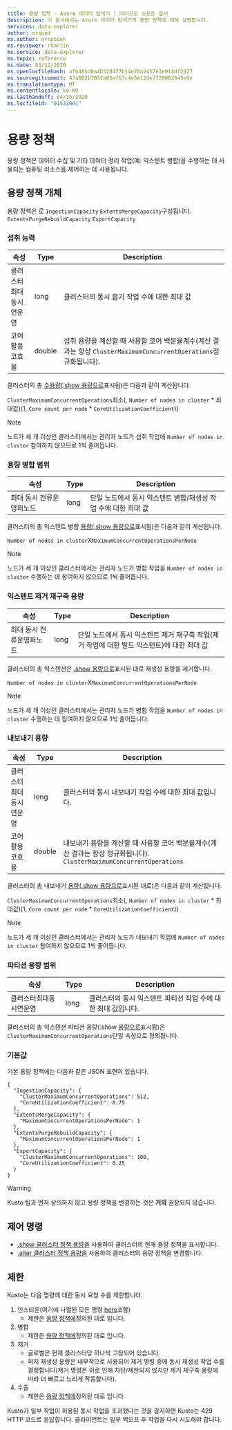 ```yaml
---
title: 용량 정책 - Azure 데이터 탐색기 | 마이크로 소프트 문서
description: 이 문서에서는 Azure 데이터 탐색기의 용량 정책에 대해 설명합니다.
services: data-explorer
author: orspod
ms.author: orspodek
ms.reviewer: rkarlin
ms.service: data-explorer
ms.topic: reference
ms.date: 03/12/2020
ms.openlocfilehash: af648bd0a4b328477b14e20a2457e3e914df2827
ms.sourcegitcommit: 47a002b7032a05ef67c4e5e12de7720062645e9e
ms.translationtype: MT
ms.contentlocale: ko-KR
ms.lasthandoff: 04/15/2020
ms.locfileid: "81522001"
---
```

# <a name="capacity-policy"></a>용량 정책

용량 정책은 데이터 수집 및 기타 데이터 정리 작업(예: 익스텐트 병합)을 수행하는 데 사용되는 컴퓨팅 리소스를 제어하는 데 사용됩니다.

## <a name="the-capacity-policy-object"></a>용량 정책 개체

용량 정책은 로 `IngestionCapacity` `ExtentsMergeCapacity`구성됩니다. `ExtentsPurgeRebuildCapacity` `ExportCapacity`

### <a name="ingestion-capacity"></a>섭취 능력

|속성                           |Type    |Description                                                                                                                                                                               |
|-----------------------------------|--------|------------------------------------------------------------------------------------------------------------------------------------------------------------------------------------------|
|클러스터최대동시연운영 |long    |클러스터의 동시 흡기 작업 수에 대한 최대 값                                                                                                            |
|코어활용코효율         |double  |섭취 용량을 계산할 때 사용할 코어 백분율계수(계산 결과는 항상 `ClusterMaximumConcurrentOperations`정규화됩니다). |                                                                                                                             |

클러스터의 총 [수용량(.show 용량으로](../management/diagnostics.md#show-capacity)표시됨)은 다음과 같이 계산됩니다.

`ClusterMaximumConcurrentOperations`최소(, `Number of nodes in cluster` * 최대값)(1, `Core count per node`  *  `CoreUtilizationCoefficient`))

> [!Note] 
> 노드가 세 개 이상인 클러스터에서는 관리자 노드가 섭취 작업에 `Number of nodes in cluster` 참여하지 않으므로 1씩 줄어듭니다.

### <a name="extents-merge-capacity"></a>용량 병합 범위

|속성                           |Type    |Description                                                                                    |
|-----------------------------------|--------|-----------------------------------------------------------------------------------------------|
|최대 동시 전류운영퍼노드 |long    |단일 노드에서 동시 익스텐트 병합/재생성 작업 수에 대한 최대 값 |

클러스터의 총 익스텐트 병합 [용량(.show 용량으로](../management/diagnostics.md#show-capacity)표시됨)은 다음과 같이 계산됩니다.

`Number of nodes in cluster`Ⅹ`MaximumConcurrentOperationsPerNode`

> [!Note] 
> 노드가 세 개 이상인 클러스터에서는 관리자 노드가 병합 작업을 `Number of nodes in cluster` 수행하는 데 참여하지 않으므로 1씩 줄어듭니다.

### <a name="extents-purge-rebuild-capacity"></a>익스텐트 제거 재구축 용량

|속성                           |Type    |Description                                                                                                                           |
|-----------------------------------|--------|--------------------------------------------------------------------------------------------------------------------------------------|
|최대 동시 전류운영퍼노드 |long    |단일 노드에서 동시 익스텐트 제거 재구축 작업(제거 작업에 대한 빌드 익스텐트)에 대한 최대 값 |

클러스터의 총 익스텐션은 [.show 용량으로](../management/diagnostics.md#show-capacity)표시된 대로 재생성 용량을 제거합니다.

`Number of nodes in cluster`Ⅹ`MaximumConcurrentOperationsPerNode`

> [!Note] 
> 노드가 세 개 이상인 클러스터에서는 관리자 노드가 병합 작업을 `Number of nodes in cluster` 수행하는 데 참여하지 않으므로 1씩 줄어듭니다.

### <a name="export-capacity"></a>내보내기 용량

|속성                           |Type    |Description                                                                                                                                                                            |
|-----------------------------------|--------|---------------------------------------------------------------------------------------------------------------------------------------------------------------------------------------|
|클러스터최대동시연운영 |long    |클러스터의 동시 내보내기 작업 수에 대한 최대 값입니다.                                                                                                           |
|코어활용코효율         |double  |내보내기 용량을 계산할 때 사용할 코어 백분율계수(계산 결과는 항상 정규화됩니다). `ClusterMaximumConcurrentOperations` |

클러스터의 총 내보내기 [용량(.show 용량으로](../management/diagnostics.md#show-capacity)표시된 대로)은 다음과 같이 계산됩니다.

`ClusterMaximumConcurrentOperations`최소(, `Number of nodes in cluster` * 최대값)(1, `Core count per node`  *  `CoreUtilizationCoefficient`))

> [!Note] 
> 노드가 세 개 이상인 클러스터에서는 관리자 노드가 내보내기 작업에 `Number of nodes in cluster` 참여하지 않으므로 1씩 줄어듭니다.

### <a name="extents-partition-capacity"></a>파티션 용량 범위

|속성                           |Type    |Description                                                                             |
|-----------------------------------|--------|----------------------------------------------------------------------------------------|
|클러스터최대동시연운영 |long    |클러스터의 동시 익스텐트 파티션 작업 수에 대한 최대 값입니다. |

클러스터의 총 익스텐션 파티션 용량(.show [용량으로](../management/diagnostics.md#show-capacity)표시됨)은 `ClusterMaximumConcurrentOperations`단일 속성으로 정의됩니다.

### <a name="defaults"></a>기본값

기본 용량 정책에는 다음과 같은 JSON 표현이 있습니다.

```kusto 
{
  "IngestionCapacity": {
    "ClusterMaximumConcurrentOperations": 512,
    "CoreUtilizationCoefficient": 0.75
  },
  "ExtentsMergeCapacity": {
    "MaximumConcurrentOperationsPerNode": 1
  },
  "ExtentsPurgeRebuildCapacity": {
    "MaximumConcurrentOperationsPerNode": 1
  },
  "ExportCapacity": {
    "ClusterMaximumConcurrentOperations": 100,
    "CoreUtilizationCoefficient": 0.25
  }
}
```

> [!WARNING]
> Kusto 팀과 먼저 상의하지 않고 용량 정책을 변경하는 것은 **거의** 권장되지 않습니다.

## <a name="control-commands"></a>제어 명령

* [.show 클러스터 정책 용량을](capacity-policy.md#show-cluster-policy-capacity) 사용하여 클러스터의 현재 용량 정책을 표시합니다.
* [.alter 클러스터 정책 용량을](capacity-policy.md#alter-cluster-policy-capacity) 사용하여 클러스터의 용량 정책을 변경합니다.

## <a name="throttling"></a>제한

Kusto는 다음 명령에 대한 동시 요청 수를 제한합니다.

1. 인스티온(여기에 나열된 모든 명령 [here](../management/data-ingestion/index.md)포함)
      * 제한은 [용량 정책에](#capacity-policy)정의된 대로 입니다.
1. 병합
      * 제한은 [용량 정책에](#capacity-policy)정의된 대로 입니다.
1. 제거
      * 글로벌은 현재 클러스터당 하나씩 고정되어 있습니다.
      * 퍼지 재생성 용량은 내부적으로 사용되어 제거 명령 중에 동시 재생성 작업 수를 결정합니다(제거 명령은 이로 인해 차단/제한되지 않지만 제거 재구축 용량에 따라 더 빠르고 느리게 작동합니다).
1. 수출
      * 제한은 [용량 정책에](#capacity-policy)정의된 대로 입니다.


Kusto가 일부 작업이 허용된 동시 작업을 초과했다는 것을 감지하면 Kusto는 429 HTTP 코드로 응답합니다.
클라이언트는 일부 백오프 후 작업을 다시 시도해야 합니다.